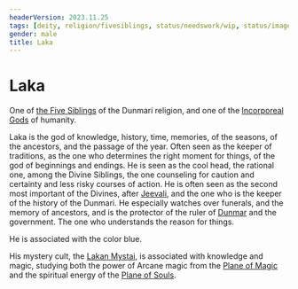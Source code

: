 ```yaml
---
headerVersion: 2023.11.25
tags: [deity, religion/fivesiblings, status/needswork/wip, status/image]
gender: male
title: Laka
---
```

# Laka

One of [the Five Siblings](<../../../religions/five-siblings/five-siblings.md>) of the Dunmari religion, and one of the [Incorporeal Gods](<../incorporeal-gods.md>) of humanity. 

Laka is the god of knowledge, history, time, memories, of the seasons, of the ancestors, and the passage of the year. Often seen as the keeper of traditions, as the one who determines the right moment for things, of the god of beginnings and endings. He is seen as the cool head, the rational one, among the Divine Siblings, the one counseling for caution and certainty and less risky courses of action. He is often seen as the second most important of the Divines, after [Jeevali](<./jeevali.md>), and the one who is the keeper of the history of the Dunmari. He especially watches over funerals, and the memory of ancestors, and is the protector of the ruler of [Dunmar](<../../../../gazetteer/greater-dunmar/realms/dunmar/dunmar.md>) and the government. The one who understands the reason for things.

He is associated with the color blue. 

His mystery cult, the [Lakan Mystai](<../../../../groups/dunmari-mystery-cults/lakan-mystai.md>), is associated with knowledge and magic, studying both the power of Arcane magic from the [Plane of Magic](<../../../multiverse/energy-realms/plane-of-magic.md>) and the spiritual energy of the [Plane of Souls](<../../../multiverse/plane-of-souls.md>).

